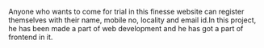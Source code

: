 
Anyone who wants to come for trial in this finesse website can register themselves with their name, mobile no, locality and email id.In this project, he has been made a part of web development and he has got a part of frontend in it.

